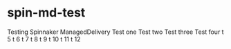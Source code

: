 # spin-md-test
Testing Spinnaker ManagedDelivery
Test one
Test two
Test three
Test four
t 5
t 6
t 7 
t 8 
t 9
t 10
t 11
t 12
